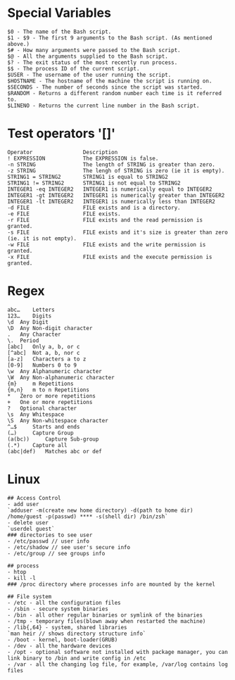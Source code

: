# Special Variables
    $0 - The name of the Bash script.
    $1 - $9 - The first 9 arguments to the Bash script. (As mentioned above.)
    $# - How many arguments were passed to the Bash script.
    $@ - All the arguments supplied to the Bash script.
    $? - The exit status of the most recently run process.
    $$ - The process ID of the current script.
    $USER - The username of the user running the script.
    $HOSTNAME - The hostname of the machine the script is running on.
    $SECONDS - The number of seconds since the script was started.
    $RANDOM - Returns a different random number each time is it referred to.
    $LINENO - Returns the current line number in the Bash script.

# Test operators '[]'

    Operator 	            Description
    ! EXPRESSION 	        The EXPRESSION is false.
    -n STRING 	            The length of STRING is greater than zero.
    -z STRING 	            The lengh of STRING is zero (ie it is empty).
    STRING1 = STRING2 	    STRING1 is equal to STRING2
    STRING1 != STRING2 	    STRING1 is not equal to STRING2
    INTEGER1 -eq INTEGER2 	INTEGER1 is numerically equal to INTEGER2
    INTEGER1 -gt INTEGER2 	INTEGER1 is numerically greater than INTEGER2
    INTEGER1 -lt INTEGER2 	INTEGER1 is numerically less than INTEGER2
    -d FILE 	            FILE exists and is a directory.
    -e FILE 	            FILE exists.
    -r FILE 	            FILE exists and the read permission is granted.
    -s FILE 	            FILE exists and it's size is greater than zero (ie. it is not empty).
    -w FILE 	            FILE exists and the write permission is granted.
    -x FILE 	            FILE exists and the execute permission is granted.

# Regex

 	abc… 	Letters
	123… 	Digits
	\d 	Any Digit
	\D 	Any Non-digit character
	. 	Any Character
	\. 	Period
	[abc] 	Only a, b, or c
	[^abc] 	Not a, b, nor c
	[a-z] 	Characters a to z
	[0-9] 	Numbers 0 to 9
	\w 	Any Alphanumeric character
	\W 	Any Non-alphanumeric character
	{m} 	m Repetitions
	{m,n} 	m to n Repetitions
	* 	Zero or more repetitions
	+ 	One or more repetitions
	? 	Optional character
	\s 	Any Whitespace
	\S 	Any Non-whitespace character
	^…$ 	Starts and ends
	(…) 	Capture Group
	(a(bc)) 	Capture Sub-group
	(.*) 	Capture all
	(abc|def) 	Matches abc or def

# Linux
    ## Access Control
    - add user
    `adduser -m(create new home directory) -d(path to home dir) /home/guest -p(passwd) **** -s(shell dir) /bin/zsh`
    - delete user
    `userdel guest`
    ### directories to see user
    - /etc/passwd // user info
    - /etc/shadow // see user's secure info
    - /etc/group // see groups info
    
    ## process
    - htop
    - kill -l
    ### /proc directory where processes info are mounted by the kernel

    ## File system
    - /etc - all the configuration files
    - /sbin - secure system binaries
    - /bin - all other regular binaries or symlink of the binaries
    - /tmp - temporary files(blown away when restarted the machine)
    - /lib{,64} - system, shared libraries
    `man heir // shows directory structure info`
    - /boot - kernel, boot-loader(GRUB)
    - /dev - all the hardware devices
    - /opt - optional software not installed with package manager, you can link binary to /bin and write config in /etc
    - /var - all the changing log file, for example, /var/log contains log files